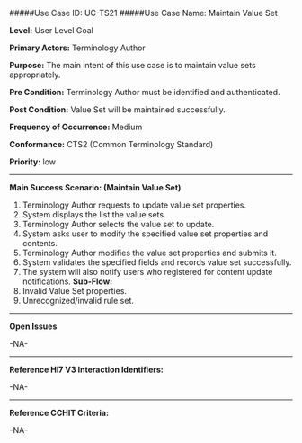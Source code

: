 #####Use Case ID: UC-TS21
#####Use Case Name: Maintain Value Set 

**Level:**                     User Level Goal

**Primary Actors:**            Terminology Author  

**Purpose:**                   The main intent of this use case is to maintain value sets appropriately.

**Pre Condition:**             Terminology Author must be identified and authenticated. 

**Post Condition:**            Value Set will be maintained successfully.

**Frequency of Occurrence:**   Medium

**Conformance:**             	 CTS2 (Common Terminology Standard)

**Priority:**                  low
__________________________________________________________
**Main Success Scenario: (Maintain Value Set)**

1.	Terminology Author requests to update value set properties.
2.	System displays the list the value sets.
3.	Terminology Author selects the value set to update.
4.	System asks user to modify the specified value set properties and contents.
5.	Terminology Author modifies the value set properties and submits it. 
6.	System validates the specified fields and records value set successfully.
7.	The system will also notify users who registered for content update notifications.
**Sub-Flow:**
1. Invalid Value Set properties.
2. Unrecognized/invalid rule set. 

_______________________________________________________________
**Open Issues**

-NA-
_______________________________________________________________
**Reference Hl7 V3 Interaction Identifiers:**

-NA-
_______________________________________________________________
**Reference CCHIT Criteria:**

-NA-

